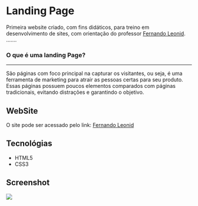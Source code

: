 # Landing Page
Primeira website criado, com fins didáticos, para treino em desenvolvimento de sites, com orientação do professor [Fernando Leonid](https://github.com/fernandoleonid/).
.......

### O que é uma landing Page?
---
São páginas com foco principal na capturar os visitantes, ou seja, é uma ferramenta de marketing para atrair as pessoas certas para seu produto. Essas páginas possuem poucos elementos comparados com páginas tradicionais, evitando distrações e garantindo o objetivo.

## WebSite
O site pode ser acessado pelo link: [Fernando Leonid](https://fernandoleonid.github.io/landing-page-a/)

## Tecnológias 
* HTML5
* CSS3

## Screenshot

![](site.png)